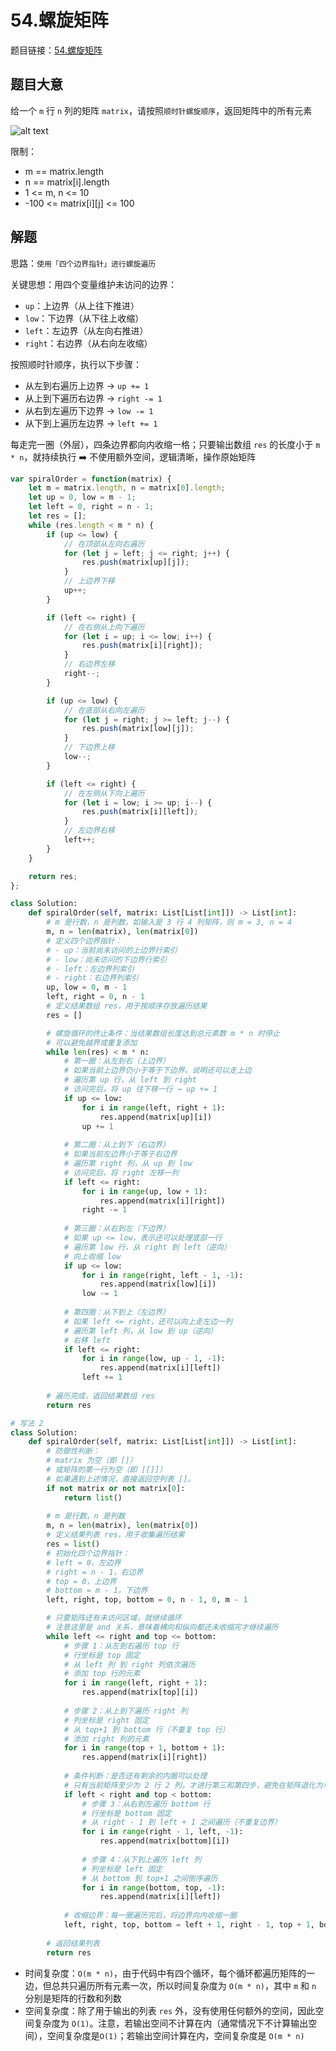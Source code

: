 # 54.螺旋矩阵

题目链接：[54.螺旋矩阵](https://leetcode.cn/problems/spiral-matrix/)

## 题目大意

给一个 `m` 行 `n` 列的矩阵 `matrix`，请按照`顺时针螺旋顺序`，返回矩阵中的所有元素

![alt text](https://github.com/donnapersonal/picx-images-hosting/raw/master/image.1zimjaav4e.webp)

限制：
- m == matrix.length
- n == matrix[i].length
- 1 <= m, n <= 10
- -100 <= matrix[i][j] <= 100

## 解题

思路：`使用「四个边界指针」进行螺旋遍历`

关键思想：用四个变量维护未访问的边界：
- `up`：上边界（从上往下推进）
- `low`：下边界（从下往上收缩）
- `left`：左边界（从左向右推进）
- `right`：右边界（从右向左收缩）

按照顺时针顺序，执行以下步骤：
- 从左到右遍历上边界 → `up += 1`
- 从上到下遍历右边界 → `right -= 1`
- 从右到左遍历下边界 → `low -= 1`
- 从下到上遍历左边界 → `left += 1`

每走完一圈（外层），四条边界都向内收缩一格；只要输出数组 `res` 的长度小于 `m * n`，就持续执行 ➡️ 不使用额外空间，逻辑清晰，操作原始矩阵

```js
var spiralOrder = function(matrix) {
    let m = matrix.length, n = matrix[0].length;
    let up = 0, low = m - 1;
    let left = 0, right = n - 1;
    let res = [];
    while (res.length < m * n) {
        if (up <= low) {
            // 在顶部从左向右遍历
            for (let j = left; j <= right; j++) {
                res.push(matrix[up][j]);
            }
            // 上边界下移
            up++;
        }

        if (left <= right) {
            // 在右侧从上向下遍历
            for (let i = up; i <= low; i++) {
                res.push(matrix[i][right]);
            }
            // 右边界左移
            right--;
        }

        if (up <= low) {
            // 在底部从右向左遍历
            for (let j = right; j >= left; j--) {
                res.push(matrix[low][j]);
            }
            // 下边界上移
            low--;
        }

        if (left <= right) {
            // 在左侧从下向上遍历
            for (let i = low; i >= up; i--) {
                res.push(matrix[i][left]);
            }
            // 左边界右移
            left++;
        }
    }

    return res;
};
```
```python
class Solution:
    def spiralOrder(self, matrix: List[List[int]]) -> List[int]:
        # m 是行数，n 是列数，如输入是 3 行 4 列矩阵，则 m = 3, n = 4
        m, n = len(matrix), len(matrix[0])
        # 定义四个边界指针：
        # - up：当前尚未访问的上边界行索引
        # - low：尚未访问的下边界行索引
        # - left：左边界列索引
        # - right：右边界列索引
        up, low = 0, m - 1
        left, right = 0, n - 1
        # 定义结果数组 res，用于按顺序存放遍历结果
        res = []

        # 螺旋循环的终止条件：当结果数组长度达到总元素数 m * n 时停止
        # 可以避免越界或重复添加
        while len(res) < m * n:
            # 第一圈：从左到右（上边界）
            # 如果当前上边界仍小于等于下边界，说明还可以走上边
            # 遍历第 up 行，从 left 到 right
            # 访问完后，将 up 往下移一行 → up += 1
            if up <= low:
                for i in range(left, right + 1):
                    res.append(matrix[up][i])
                up += 1
            
            # 第二圈：从上到下（右边界）
            # 如果当前左边界小于等于右边界
            # 遍历第 right 列，从 up 到 low
            # 访问完后，将 right 左移一列
            if left <= right:
                for i in range(up, low + 1):
                    res.append(matrix[i][right])
                right -= 1
            
            # 第三圈：从右到左（下边界）
            # 如果 up <= low，表示还可以处理底部一行
            # 遍历第 low 行，从 right 到 left（逆向）
            # 向上收缩 low
            if up <= low:
                for i in range(right, left - 1, -1):
                    res.append(matrix[low][i])
                low -= 1
            
            # 第四圈：从下到上（左边界）
            # 如果 left <= right，还可以向上走左边一列
            # 遍历第 left 列，从 low 到 up（逆向）
            # 右移 left
            if left <= right:
                for i in range(low, up - 1, -1):
                    res.append(matrix[i][left])
                left += 1
        
        # 遍历完成，返回结果数组 res
        return res

# 写法 2
class Solution:
    def spiralOrder(self, matrix: List[List[int]]) -> List[int]:
        # 防御性判断：
        # matrix 为空（即 []）
        # 或矩阵的第一行为空（即 [[]]）
        # 如果遇到上述情况，直接返回空列表 []。
        if not matrix or not matrix[0]:
            return list()
        
        # m 是行数，n 是列数
        m, n = len(matrix), len(matrix[0])
        # 定义结果列表 res，用于收集遍历结果
        res = list()
        # 初始化四个边界指针：
        # left = 0，左边界
        # right = n - 1，右边界
        # top = 0，上边界
        # bottom = m - 1，下边界
        left, right, top, bottom = 0, n - 1, 0, m - 1

        # 只要矩阵还有未访问区域，就继续循环
        # 注意这里是 and 关系，意味着横向和纵向都还未收缩完才继续遍历
        while left <= right and top <= bottom:
            # 步骤 1：从左到右遍历 top 行
            # 行坐标是 top 固定
            # 从 left 列 到 right 列依次遍历
            # 添加 top 行的元素
            for i in range(left, right + 1):
                res.append(matrix[top][i])
            
            # 步骤 2：从上到下遍历 right 列
            # 列坐标是 right 固定
            # 从 top+1 到 bottom 行（不重复 top 行）
            # 添加 right 列的元素
            for i in range(top + 1, bottom + 1):
                res.append(matrix[i][right])
            
            # 条件判断：是否还有剩余的内圈可以处理
            # 只有当前矩阵至少为 2 行 2 列，才进行第三和第四步，避免在矩阵退化为单行或单列时重复访问
            if left < right and top < bottom:
                # 步骤 3：从右到左遍历 bottom 行
                # 行坐标是 bottom 固定
                # 从 right - 1 到 left + 1 之间遍历（不重复边界）
                for i in range(right - 1, left, -1):
                    res.append(matrix[bottom][i])
                
                # 步骤 4：从下到上遍历 left 列
                # 列坐标是 left 固定
                # 从 bottom 到 top+1 之间倒序遍历
                for i in range(bottom, top, -1):
                    res.append(matrix[i][left])
            
            # 收缩边界：每一圈遍历完后，将边界向内收缩一圈
            left, right, top, bottom = left + 1, right - 1, top + 1, bottom - 1
        
        # 返回结果列表
        return res
```

- 时间复杂度：`O(m * n)`，由于代码中有四个循环，每个循环都遍历矩阵的一边，但总共只遍历所有元素一次，所以时间复杂度为 `O(m * n)`，其中 `m` 和 `n` 分别是矩阵的行数和列数
- 空间复杂度：除了用于输出的列表 `res` 外，没有使用任何额外的空间，因此空间复杂度为 `O(1)`。注意，若输出空间不计算在内（通常情况下不计算输出空间），空间复杂度是`O(1)`；若输出空间计算在内，空间复杂度是 `O(m * n)`



